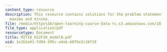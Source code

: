 ```yaml
---
content_type: resource
description: This resource contains solutions for the problem statements related to
  maxima and minima.
file: /media/https%3A/open-learning-course-data-rc.s3.amazonaws.com/18-022-calculus-of-several-variables-fall-2010/1e1b2e017d94395ca4eb6875e2c1bf19_MIT18_022F10_model8.pdf
file_type: application/pdf
resourcetype: Document
title: MIT18_022F10_model8.pdf
uid: 1e1b2e01-7d94-395c-a4eb-6875e2c1bf19
---
```

